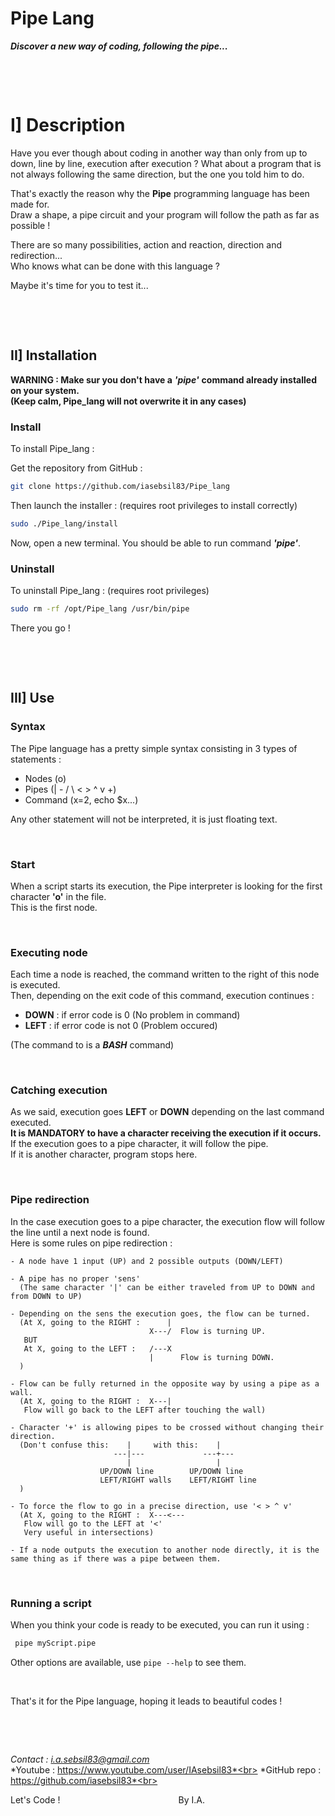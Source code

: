 # **Pipe Lang**

***Discover a new way of coding, following the pipe...***

&nbsp;

&nbsp;



# I] Description

Have you ever though about coding in another way than only from up to down, line by line, execution after execution ?
What about a program that is not always following the same direction, but the one you told him to do.

That's exactly the reason why the **Pipe** programming language has been made for. <br>
Draw a shape, a pipe circuit and your program will follow the path as far as possible !

There are so many possibilities, action and reaction, direction and redirection...<br>
Who knows what can be done with this language ?

Maybe it's time for you to test it...

&nbsp;

&nbsp;



## II] Installation

**WARNING : Make sur you don't have a** ***'pipe'*** **command already installed on your system.**<br>
**(Keep calm, Pipe_lang will not overwrite it in any cases)**

### Install
To install Pipe_lang :

Get the repository from GitHub :
```bash
git clone https://github.com/iasebsil83/Pipe_lang
```
Then launch the installer : (requires root privileges to install correctly)
```bash
sudo ./Pipe_lang/install
```

Now, open a new terminal.
You should be able to run command ***'pipe'***.

### Uninstall
To uninstall Pipe_lang : (requires root privileges)
```bash
sudo rm -rf /opt/Pipe_lang /usr/bin/pipe
```

There you go !

&nbsp;

&nbsp;



## III] Use

### Syntax
The Pipe language has a pretty simple syntax consisting in 3 types of statements :
 - Nodes   (o)
 - Pipes   (| - / \ < > ^ v +)
 - Command (x=2, echo $x...)

Any other statement will not be interpreted, it is just floating text.

&nbsp;

### Start
When a script starts its execution, the Pipe interpreter is looking for the first character **'o'** in the file.<br>
This is the first node.

&nbsp;

### Executing node
Each time a node is reached, the command written to the right of this node is executed.<br>
Then, depending on the exit code of this command, execution continues :
 - **DOWN** : if error code is 0     (No problem in command)
 - **LEFT** : if error code is not 0 (Problem occured)

(The command to is a ***BASH*** command)

&nbsp;

### Catching execution
As we said, execution goes **LEFT** or **DOWN** depending on the last command executed.<br>
**It is MANDATORY to have a character receiving the execution if it occurs.**<br>
If the execution goes to a pipe character, it will follow the pipe.<br>
If it is another character, program stops here.<br>

&nbsp;

### Pipe redirection
In the case execution goes to a pipe character, the execution flow will follow the line until a next node is found.<br>
Here is some rules on pipe redirection :
```
- A node have 1 input (UP) and 2 possible outputs (DOWN/LEFT)

- A pipe has no proper 'sens'
  (The same character '|' can be either traveled from UP to DOWN and from DOWN to UP)

- Depending on the sens the execution goes, the flow can be turned.
  (At X, going to the RIGHT :      |
                               X---/  Flow is turning UP.
   BUT
   At X, going to the LEFT :   /---X
                               |      Flow is turning DOWN.
  )

- Flow can be fully returned in the opposite way by using a pipe as a wall.
  (At X, going to the RIGHT :  X---|
   Flow will go back to the LEFT after touching the wall)

- Character '+' is allowing pipes to be crossed without changing their direction.
  (Don't confuse this:    |     with this:    |
                       ---|---             ---+---
                          |                   |
                    UP/DOWN line        UP/DOWN line
                    LEFT/RIGHT walls    LEFT/RIGHT line
  )

- To force the flow to go in a precise direction, use '< > ^ v'
  (At X, going to the RIGHT :  X---<---
   Flow will go to the LEFT at '<'
   Very useful in intersections)

- If a node outputs the execution to another node directly, it is the same thing as if there was a pipe between them.
```

&nbsp;

### Running a script
When you think your code is ready to be executed, you can run it using :
```bash
 pipe myScript.pipe
```
Other options are available, use `pipe --help` to see them.

&nbsp;

That's it for the Pipe language, hoping it leads to beautiful codes !

&nbsp;

&nbsp;


*Contact     : i.a.sebsil83@gmail.com*<br>
*Youtube     : https://www.youtube.com/user/IAsebsil83*<br>
*GitHub repo : https://github.com/iasebsil83*<br>

Let's Code ! &nbsp;&nbsp;&nbsp;&nbsp;&nbsp;&nbsp;&nbsp;
&nbsp;&nbsp;&nbsp;&nbsp;&nbsp;&nbsp;&nbsp;&nbsp;&nbsp;
&nbsp;&nbsp;&nbsp;&nbsp;&nbsp;&nbsp;&nbsp;&nbsp;&nbsp;
&nbsp;&nbsp;&nbsp;&nbsp;&nbsp;&nbsp;&nbsp;&nbsp;&nbsp;
&nbsp;&nbsp;&nbsp;&nbsp;&nbsp;&nbsp;&nbsp;&nbsp;&nbsp;By I.A.
